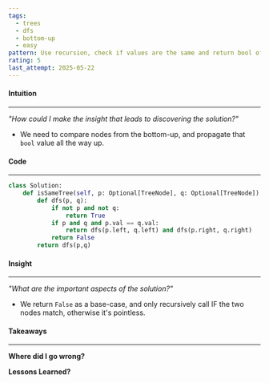 ```yaml
---
tags:
  - trees
  - dfs
  - bottom-up
  - easy
pattern: Use recursion, check if values are the same and return bool of both subtrees using AND
rating: 5
last_attempt: 2025-05-22
---
```

#### Intuition
---
_"How could I make the insight that leads to discovering the solution?"_
- We need to compare nodes from the bottom-up, and propagate that `bool` value all the way up.

#### Code
---

```python
class Solution:
    def isSameTree(self, p: Optional[TreeNode], q: Optional[TreeNode]) -> bool:
        def dfs(p, q):
            if not p and not q: 
                return True
            if p and q and p.val == q.val:
                return dfs(p.left, q.left) and dfs(p.right, q.right)
            return False
        return dfs(p,q)
```

#### Insight  
---
_"What are the important aspects of the solution?"_
- We return `False` as a base-case, and only recursively call IF the two nodes match, otherwise it's pointless.

#### Takeaways
---
**Where did I go wrong?**

**Lessons Learned?**
